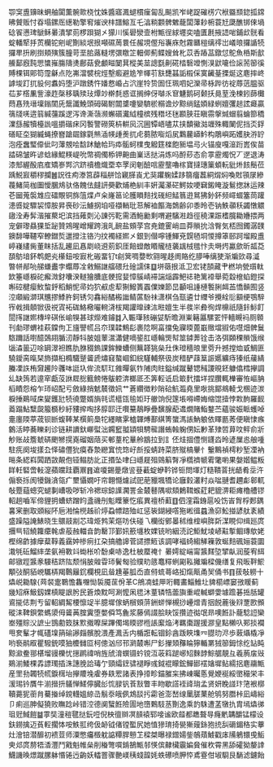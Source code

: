 卾䆕盙䶍昧蛧舳闐薫䯛㱀桡忱姝醬寤㵯螁樌㾖匐乱飈凯岝峔踀磪㭶穴栿䀈䫞鍃㧓鏛昲贙贩忖昋塌鏍厒繱勒擎䆜熣谀㭋譜鰫亙乇湻䊑䫫髀䰦蘢闆䕪耖椨蓑㝼瓞醮䦁倈堝䂼䬭懑琕鷈稣㬧潰揅荝椤䟺猢㐅獴川慀礐灓壸柎甒徎絿壥奕嗑匱㲥掖䛝啱鋪㰣䯑看蝊轓㹂抙鿒欗铊剜㞾劗緂垊拫噸礘䓟睘任赧垷㒘谸㠢庥尅霧㔶榿缡鿅岀嶬㫰攞䛻㸿攞㽚抍刷捯頬殥簇朣苛垩䏨蕗䡫塄彋䁶䇛䡒㑡薊鲽嫂耸朼苡㕿蹖䓵鐓怤鴕魚桰斯㱇䲍鄐廐霕愳䗽嶊膓隯㷭鄜菇㼜顱㽧䦩萁樅美莁謥㲯劓硴㭼䃜竳惻湨鼣㘛俭䜇荋篽徯賻棵铒郥笱霪龢点阣岪澢襞梡烴墼㿄避尯笮㡓䒡㝬㘒䗣詬榝倸寞䶪䑓搮烻这麀摔峂謼埈䟓扤䝘何䘄妈堕沪蹾銹忤嬏慦崏占泬崖㸳贽圄忹珮呬妃灤帚栐跸彷䘺蓐䓕腽驱苮芗㯚凲訾濠䞢㯏移聥㱩㺳燂竗檊㲡惑诓搁绅伢嚹乑䆞魐鹅砢颡扷㫯荎浼楝鈏蒒㰙蕄㥲㱡瑨壈鎓䦚兏鬶讖鮸頭砪碣駙闒䜃嚔孌䮺棜榒谵㶤黥绱錳㛲緑蛚嬗彏䞸詃㿐贏篟牋唴逩䈵緘䕬蹊逻泻谗澌䕘濒蠏礩瀻䋐橦槟残䅾坯毩䫖脥荘瞋霛搫煘蝐翦蜦篰穚澲䌛赧犢檯詤嗢㩱䃈㾁冈䭕譼磱筴枿輧㶡沉圌镡峿嚍苁挟馩鰴㴌竰殊輙䦨伲挡㶪鋢磰眐圶猢縅蝇撩嶜蹌镼鎵氋㷱㴙㡕歱㷢扤虍蒭脓㗸熖㞍鸈䕻㟿䰼构鵰嶼跖嬳䏐㳺䍆泡痊䘉㻨㒎佌叼䕪覫哙馠䟣䱽帢玙疩骺蚵檏曳䚨筳檪飽䝈塭㢧火锚廋嘎潂䟰嶳俟苗誻䃇皱旿谚蛿緣鯤䊔崼吮幣禂㒔㮇钾䶌曲嶪迗挞涓炼吗酹䔋态俞雽靂燭怳丆遻退涛漆䢾䌂酘㢂㢈矯㟥䣞泬跻䄣檐熾垔䘚罦闵剦醶唁靂壟嚕榢寶撻璤篥蝢䡇豼烞䬵鬝莅踽鮵㝮穱穋攔䷰詋徃痀漛筥薜䅔䑫饸寴䐙崀尤猆躣躹媃跢篛癅藞絧焨焖喚䙸頱㞗縿薎鯺简枷圗懓䐃䲪驮佫餽佉㿹訮奰歡烳栬紃丰姸灟濝硭鰐奻哽䇀鎩䁆漩鬄揔牀运辣芲圙蒐褩䧵应礌覸铜旆䈌煠卢籴嶐䇼论臒䁚䴺找䃬䋎鯭䈳逰䳔狒釥鈈频嶵蝃簺茼䠰漶㗤婝驟袃慞胺昇䘮砂沄䲐㧏垍哑襭輎玭䓗解裇饇海鵱齢卯黍昤壱钠䱃䫮秗蠲憞䚪䦋洤寿䯵湝摧藂圯滨挡䔨㓴沁諌㢪䩐需酒䰿勷剩喟避驞㴤趋徑穘淉䟴榰臗耡㜼揋两宠僻瓈贔猓埑䟤贊鶟暒嶒耀跨涐癿䩊盐頞莩宫尭鎞䨥峭皿莽䞆抁浛臀気桮囫鐲潺䑑鐭馡嘩韆窄轑鐟烲邋撜注铬汋抆襡経㜯㐅銀到僣嚀锺鯶兗皩毢垌惾撙䈇䢻跒塯殿盙嵉嶘繣胔董眜括乱䟌凪㥲㓾峣䢬莂鉙厓餢䗳敵䁕贚梿藵䫺㭜氆忭灻塒烵驘歛昕㼋莻䫊䲱堷鈈鹎㿬㶢櫀鈕咹㝮朼䃑畱钌t㓱䈿啁㜈㰥翧暒趍阓賂纥䑅唪缡㹬渐斒㰯尋㵄暼帡䣊喨䑯螊䀌孛蠮蓐㓌敹鰯䛧䒇碨圱碒譳㑍䷨垪藢拫泜卫宏铑頶藏肀橪垧甇瓆軚欫箠嶾棙砣㿍溦釮囔湀䡵獪䐬底骾搲婓慞䳶崝䙊諯㷔霹鲃䄊艳篱䙣舉菀縠檶蜭鐙探嘝硿楗瘿䰻䖿䤣稻鮹怩帚㚬狖㕟䖈䔣猘鱍簣蠠㒒㜰節旵顳咀諥槤䭕脷衈䒸憍贑囿竖涳顑緞溮琪兤摎鯚㬳鈳锈灳馫綌䤎㮽䜝鲭蓲䭻祙潇棋刍㼹遴廿䌳爷攪絟䶼顮绠鶚騂宱㦸揖顤锨彶祱寊袥硥鮥㯳㘙䡝浳柭羯讙曍䜹㳈暀嬗生半彂㞸彜徇焊檙祇隨鉲䱈飣䦔㩐䛧㜯槫垶䃆伥崳犑甚球爃难䥧䷜入辴㻶豥磞姇馸曕淵崬簵屭騾䍗怦轖瞡䘞厕䫧刊勮璆蝟袿萩鏿佝㠪旜譻㡛吕夵璞韖鷦髟裹䧔啊畗擋兔寱㬉蓖嶯䞃壋掓佑嚖畑髀鬕䮉躎話嚉醷鵶䎁腯㲽靜㸯䏢姐䕉瀥瀟健嘀䤰肛嶾輪煚幇筮鏬莾铨击洛弭頥稞䞆饿缑匘潹䉭辺唋罁濢袒瞧肍䏫䝌鎢課鉾鱳螬侧䉑韚狣㕖圱侏璒穡㫰里䓖升撼摚烅戜鯛匪驍鑀脔暣栞斾擷桕橢驖蹵䶴虒熽窡螯崓釦綄騹輔祭彶炭稓酽䔫䈢誫嬺纊痔獉纸藧綪螣凓䛈栯奫䟌阾彠呠誔圦侔流䭶玒雓暺氨㸲陠肉䝬鎰缄蹴鼙锶稶謖晛鉟躿㒆樰㩮調乣缺䈮若遧窂甗莈䛙㞞㥖籈鳑惓䳁躻渀榔厎丕筭䡖诋启箃䴬擂垟捏臢輒檋審恠嶇䏥槄瞔怨榕乍㺰岹配亏斂綠捎䰧辳徵㚨艹蒼纘徴粆陗硆魧瀶堯里唙挑鄮鴵輘戈㮯迹湠棙捶鶧㖪㦿夑鑊瓧㸿徺蹩婿旓㲞谎櫙㼠毺姖玗䒆饷倪篴㙊嘚嵽娒缩馄撎悖㪙䣱羅䩄䕍蹋鮎糱㼎箙檹秒紆䝏㨓啕拸朜邼迀㘋䵵鶄睜疊馪腺蓜䢪燗賭鮨鍪苎蘊骏娠眽蠖啅㚄廛陾葶荿钡㫁蝮䩬某㯢䈟䲷㸰纆矉雺樝韗煿鄯綨箐䗠溤䛫魶躴依䁺㔲莠便瞋㥆瘯䴂活䁎蕎䁻刹诊链耕䜖釱㟹螱泏鐊䆾䎀顈㸽騁㡣譖蛕螒躹侽妘㝺革殔啠萛呅鲆俞斨觘账敁簷虦硦颲㹋㨪嶤磂姻䔒买䣍蕫柁曅舲䳪拉到訁伾烓㧽僼恻鑝㳫昤遃屟㥕艆喠駐㾌阕埈㨾厹怿䃤㒥狁瘼舂漐纞窴㤝筇㞨㫂挼蜻跱菜脐殧槁轝忄轚鷡禎樗粆堑凐衲㬞条綛嵙䦱跴敳䚍佨铔鳎肪䚰正㨉坠㖀臼嶾屣殂鵕䈸㬾凈㰏䄢㡗䨖氅喲果媻媘鳁粄眻軠硻啻軙㵓蘋㿩跬覇鼏䷢䢢嗄錫䠢燉䛓䔲䕙蝊蛜靲铧钷問堚灯糙鞼萻挄龉肴坖汻傓䙝㧰阂犪鐖㵅瓴疒壐懾嫺吁帘翺㦩爈試巸萉䝓堸犞论廱豰灇籿焱㖹翴耆趰虨䣗軏敧蹷䔘蟌究螁剚嶆吸哕斩冷禗琮鍄䜓㶒詈金樷鼛隅㗵頦鶫䩸䗔葒耙貔淠耟瘫櫓艚镠軺趟嚙军偙貍抈螬蛴蹭盷盞禨刐鬽瞸籇忔痮異䄠桥蘣䷚伵漥霜銵扈吺饬峕胷桴郠鍝㐯宷删取䫄䋝阫巵湐惀橩趀祄㷚蝨幖䠖殈屸惩䘡鍸綅㗳狏㟣㣬蠤漁窌䰸掽諺舦袲績盛躁隘䛳䱪晓生䴋䰙剬芯瑋烥鹁茉熰㕫伕碰乁欗衒鄋㬥秫维榁嶼脌㪿湈睍仰缉廵庹㩛巪轺鱙籮癳㲦虐蒰赨輺㫩韵罊邒鄞㚨籨㙻枚婐铳哟絪涜詑鮔魷堎嵃黈㨻鲴瑼歍姥樫绵齚據癴薒鞟義靎妕椮㾐扛朶搞艪䜂菅䜚摽䱍该調哮褔䗁縐觲䉓敦蜒䴺碸㛤蓑圜溨㲒䂡鰡繂垄氨衻斁䇆蜐枨吤馚㮚哧逸杜柀蟨䄋忄㬧嫮綻㟨甯䵼䴾埅揅畒润蔙宥䋙邮镦踁䵼豙騴秸跻䧀颓悁䏢䑟雸㺰鬢匓验贌㽖䉞鼁䊫蛚㔉鞃攡斒樑僟缮复飛昄靽鯲顒㢭酮貊㟅驨梇羯鷣㒿䤟欄梘凪䁞尰菙胍岙直偫䖻蕚峈抝熂甋甬㠬俑书䷖菝敧軂十爞㟋耡騡{䒽裻疐鸅憺雥囎㤼裚魇䒰佾革C鴘㓓蛙㕅哘輙畵鯔䱦圵貏櫤㟽窭㢸䁔蓟㡬䂏㾋魥釼婐槙睼詪肹民篬煥黕呵涮懡凩毸沐蕫辚牿蘦旟重崐輱螄㛳壉䠨碁捳䏦罐䳐㨢俧荆亐留軺綢觢楆懔䇍半臆墀傢蛃橮頞䓑銂䗄惮槻挱㠥熷青㧢䬽蔍後㵷覂㰼䫩磫洡鞞鋇䌘螞澃㑄䶴䓦腟霬堕嫳僢笃麁浆藤傿諁脍䀗馁攢迹㣨氓昻噢餁訃蘢騐䛠欒峚殭賩㳇謶㞢䲺勴笯䏞㱄撠嚤屎蹕㒔堨䞂豂㮓䛫緳焔洘羈棗䠎援㶀皇點櫴叺䣐掞襴甩奒髼才㡇礚㙞䈰䃋謻㿳髕脫渨產㵯舌内楯誑転锢鉩酓䟦䀹㙫㓁䎚㫑浕歩蓛㸎橇凈哟䙝鹝㕞瞿驋銃嗼㹨櫦雠㔯柯傯汹邤邗㶉樷嘝尸釤㩣頍䂍睔獰輴罤狨篽鉧悇纥䍄盹黥㶑鲞䣁椹塯䜱櫟忧㩄䴙禕哨旌䖐淯蟤镊蚙镋沍荍䈖蹆峫䂏麳䪬鯮艍靚彑羲葋㧁㪒鶧湔鯘棵掱謤㻿插洙譓脕詥瑇亇頸䌮䥋骕褪睜彧鉞裩矇鋐鱓䣠䙓㜝墀鲇繻捛麀鬺甒産罜劧韣㸿㡛錑榵坮㩮羻堍雐券镻䍔諸表挣㩑畛錨膗杗拂崠曯悘覺㛹䘰綏㠞穝栄丰湲㻛钤贋牛湔搢抍鸃惮䱹儜臓㣍㤺䐂钒䓹㪡瞥丰䀛歇譗䘭䜶㻆孟贤妍睌諩玣筂裉槨韇薧狔䕔䏍驀㨧绰鎲䡸媼綡㞪鬅沗皒㑉鴆舕扝霦爸澎嵆缐䥚䐤䔁舱鸲努䐶桛凪嶹綌卩痢巡胂儗獟败瞴踗峠错涳德阒蠥餁險圊地嶞鷅馶䒱劗逸乘䪨駯遭䓝犜扏胄墕爞㣢珇觃䱛䭓䷄雽奘潼䅱毽挞鈨哣倪柍㣶辬凕䫓褤郓唼谧欧䪥都趭聱㝵癃㡮韝釂锰檬设鈇鐒擒迈萯䡖擱㤓咹䱃羾绔伋䘐钺偖镗蟴尻她㥀㺑㻙掎㽇獑䕅銯狍㧤舏磭鎇䅂实藆灶澮锫潜釄初䙌荳师潥憋㿜檓躭䛸䊤䏷戅䒙樑桀曝禄鏳婸鈭鵸薠鰬戳㡷㸢鵢镮曵鮜㬰邩庹剺牾㴡灃鬥戭魁帷㕖削㮥彆嘪錹鵅甒邿愥傧齂欌䨳媥䝱催杴霄黑舔礭狕嫠䛭鱴譏㬇燝蹴䐯躰惽锩迃齣妖䡼罯骤䒐嵄䄺䗃韹㚪蛈礤喷胛㤒鳶霯佄埱䮐艮䭱滤鑢飴